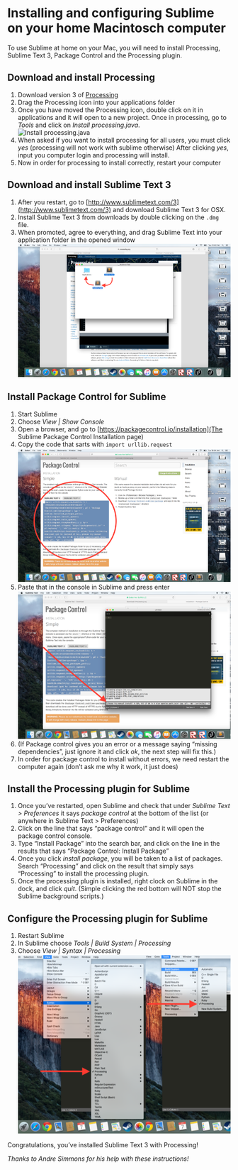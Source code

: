 Installing and configuring Sublime on your home Macintosch computer
=============================

To use Sublime at home on your Mac, you will need to install Processing, Sublime Text 3, Package Control and the Processing plugin.

Download and install Processing
---------------
1. Download version 3 of [Processing](https://processing.org/download/?processing)
2. Drag the Processing icon into your applications folder
3. Once you have moved the Processing icon, double click on it in applications and it will open to a new project. Once in processing, go to *Tools* and click on *Install processing.java*.  
![Install processing.java](SublimeConfig1.png)
4. When asked if you want to install processing for all users, you must click *yes* (processing will not work with sublime otherwise)
After clicking *yes*, input you computer login and processing will install.
5. Now in order for processing to install correctly, restart your computer

Download and install Sublime Text 3
------------------
1. After you restart, go to [http://www.sublimetext.com/3](http://www.sublimetext.com/3) and download Sublime Text 3 for OSX. 
3. Install Sublime Text 3 from downloads by double clicking on the `.dmg` file.
2. When promoted, agree to everything, and drag Sublime Text into your application folder in the opened window  
![drag Sublime Text into your application folder](SublimeConfig2.png)

Install Package Control for Sublime
---------------
1. Start Sublime
2. Choose *View | Show Console*
3. Open a browser, and go to [https://packagecontrol.io/installation](The Sublime Package Control Installation page)
4. Copy the code that sarts with `import urllib.request`  
![copy the code](SublimeConfig3.png)
5. Paste that in the console in Sublime and press enter  
![paste the code](SublimeConfig4.png)
6. (If Package control gives you an error or a message saying “missing dependencies”, just ignore it and click *ok*, the next step will fix this.)
7. In order for package control to install without errors, we need restart the computer again (don’t ask me why it work, it just does)

Install the Processing plugin for Sublime
---------------
1. Once you’ve restarted, open Sublime and check that under *Sublime Text > Preferences* it says *package control* at the bottom of the list (or anywhere in Sublime Text > Preferences)
2. Click on the line that says “package control” and it will open the package control console.
3. Type “Install Package” into the search bar, and click on the line in the results that says “Package Control: Install Package”
4. Once you click *install package*, you will be taken to a list of packages. Search “Processing” and click on the result that simply says “Processing” to install the processing plugin.
5. Once the processing plugin is installed, right clock on Sublime in the dock, and click *quit*. (Simple clicking the red bottom will NOT stop the Sublime background scripts.)

Configure the Processing plugin for Sublime
---------------
1. Restart Sublime
2. In Sublime choose *Tools | Build System | Processing*
3. Choose *View | Syntax | Processing*  
![paste the code](SublimeConfig5.png)  

Congratulations, you’ve installed Sublime Text 3 with Processing!  

*Thanks to Andre Simmons for his help with these instructions!*

